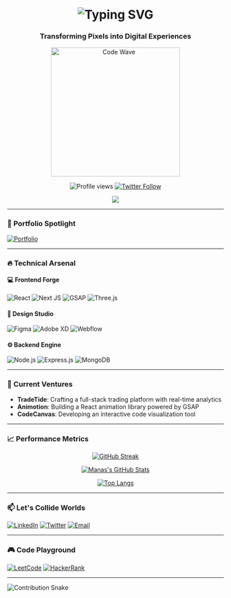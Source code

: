 <h1 align="center">
  <img src="https://readme-typing-svg.demolab.com?font=Fira+Code&weight=600&size=30&duration=4000&pause=1000&color=00C2FF&center=true&vCenter=true&width=435&lines=Hi+%F0%9F%91%8B%2C+I'm+Manas+Singh;Frontend+Alchemist;UI%2FUX+Artisan;React+Enthusiast" alt="Typing SVG" />
</h1>

<h3 align="center">Transforming Pixels into Digital Experiences</h3>

<div align="center">
  <img src="https://media.giphy.com/media/v1.Y2lkPTc5MGI3NjExdW01bjlwYzR4YzI1d2Z0N2h5bTh1ZGN4a2V6Z2R1dWY5dHd0eGx2ZiZlcD12MV9pbnRlcm5hbF9naWZfYnlfaWQmY3Q9Zw/3oKIPEqDGUULpEU0aQ/giphy.gif" width="300" alt="Code Wave">
</div>

<p align="center">
  <img src="https://komarev.com/ghpvc/?username=00manas-singh00&label=Profile+Views&color=00C2FF&style=flat-square" alt="Profile views" /> 
  <a href="https://twitter.com/_manas2705">
    <img src="https://img.shields.io/twitter/follow/_manas2705?logo=twitter&style=flat-square&color=00C2FF" alt="Twitter Follow" />
  </a>
</p>

<div align="center">
  <a href="https://visitcount.itsvg.in">
    <img src="https://visitcount.itsvg.in/api?id=00Manas-Singh00&label=Profile%20Visits&color=0&icon=0&pretty=true" />
  </a>
</div>

---

### 🎯 Portfolio Spotlight
[![Portfolio](https://img.shields.io/badge/🚀_Portfolio-000?style=for-the-badge&logo=vercel&logoColor=00C2FF)](https://dev-manaz.netlify.app/)

---

### 🔥 Technical Arsenal

#### 💻 Frontend Forge
![React](https://img.shields.io/badge/React-61DAFB?style=for-the-badge&logo=react&logoColor=black)
![Next JS](https://img.shields.io/badge/Next-black?style=for-the-badge&logo=next.js&logoColor=white)
![GSAP](https://img.shields.io/badge/GSAP-88CE02?style=for-the-badge&logo=greensock&logoColor=white)
![Three.js](https://img.shields.io/badge/Three.js-000000?style=for-the-badge&logo=three.js&logoColor=white)

#### 🎨 Design Studio
![Figma](https://img.shields.io/badge/Figma-F24E1E?style=for-the-badge&logo=figma&logoColor=white)
![Adobe XD](https://img.shields.io/badge/Adobe%20XD-FF61F6?style=for-the-badge&logo=Adobe%20XD&logoColor=white)
![Webflow](https://img.shields.io/badge/Webflow-4353FF?style=for-the-badge&logo=webflow&logoColor=white)

#### ⚙️ Backend Engine
![Node.js](https://img.shields.io/badge/Node.js-339933?style=for-the-badge&logo=nodedotjs&logoColor=white)
![Express.js](https://img.shields.io/badge/Express.js-000000?style=for-the-badge&logo=express&logoColor=white)
![MongoDB](https://img.shields.io/badge/MongoDB-47A248?style=for-the-badge&logo=mongodb&logoColor=white)

---

### 🚀 Current Ventures
- **TradeTide**: Crafting a full-stack trading platform with real-time analytics
- **Animotion**: Building a React animation library powered by GSAP
- **CodeCanvas**: Developing an interactive code visualization tool

---

### 📈 Performance Metrics

<div align="center">
  
[![GitHub Streak](https://streak-stats.demolab.com?user=00Manas-Singh00&theme=react&border_radius=10&mode=weekly)](https://git.io/streak-stats)

[![Manas's GitHub Stats](https://github-readme-stats.vercel.app/api?username=00Manas-Singh00&show_icons=true&theme=react&hide_title=true)](https://github.com/00Manas-Singh00)

[![Top Langs](https://github-readme-stats.vercel.app/api/top-langs/?username=00Manas-Singh00&layout=compact&theme=react&hide_border=true)](https://github.com/00Manas-Singh00)

</div>

---

### 📫 Let's Collide Worlds

[![LinkedIn](https://img.shields.io/badge/LinkedIn-0077B5?style=for-the-badge&logo=linkedin&logoColor=white)](https://www.linkedin.com/in/manas-singh-877645252)
[![Twitter](https://img.shields.io/badge/Twitter-1DA1F2?style=for-the-badge&logo=twitter&logoColor=white)](https://twitter.com/_manas2705)
[![Email](https://img.shields.io/badge/Email-D14836?style=for-the-badge&logo=gmail&logoColor=white)](mailto:00manassingh00@gmail.com)

---

### 🎮 Code Playground

[![LeetCode](https://img.shields.io/badge/LeetCode-FFA116?style=for-the-badge&logo=leetcode&logoColor=black)](https://leetcode.com/manas2705/)
[![HackerRank](https://img.shields.io/badge/HackerRank-00EA64?style=for-the-badge&logo=hackerrank&logoColor=black)](https://www.hackerrank.com/manassingh2705)

---

![Contribution Snake](https://raw.githubusercontent.com/00Manas-Singh00/00Manas-Singh00/output/snake.svg)
